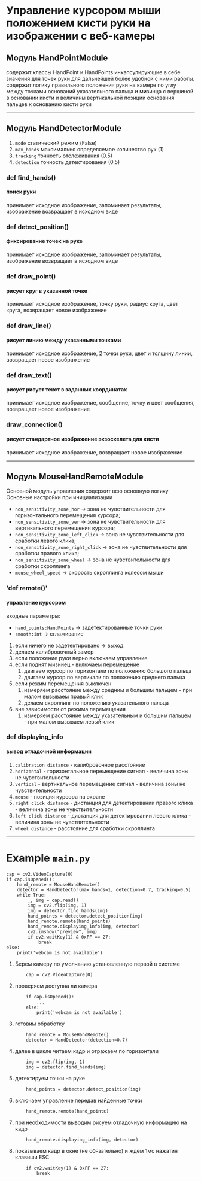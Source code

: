 # Управление курсором мыши положением кисти руки на изображении с веб-камеры


## Модуль HandPointModule
содержит классы HandPoint и HandPoints инкапсулирующие в себе значения для точек  руки для дальнейшей более удобной с ними работы. содержит логику правильного положения руки на камере по углу между точками оснований указательного пальца и мизинца с вершиной в основании кисти и величины вертикальной позиции основания пальцев к основанию кисти руки

----

## Модуль HandDetectorModule

1. `mode` статический режим (False)
2. `max_hands` максимально определяемое количество рук (1)
3. `tracking` точность отслеживания (0.5)
4. `detection` точность детектирования (0.5)

### def find_hands()
#### поиск руки
принимает исходное изображение, запоминает результаты, изображение возвращает в исходном виде  

### def detect_position()
#### фиксирование точек на руке 
принимает исходное изображение, запоминает результаты, изображение возвращает в исходном виде 

### def draw_point()
#### рисует круг в указанной точке
принимает исходное изображение, точку руки, радиус круга, цвет круга, возвращает новое изображение

### def draw_line()
#### рисует линию между указанными точками
принимает исходное изображение, 2 точки руки, цвет и толщину линии, возвращает новое изображение

### def draw_text()
#### рисует рисует текст в заданных координатах
принимает исходное изображение, сообщение, точку и цвет сообщения, возвращает новое изображение

### draw_connection()
#### рисует стандартное изображение экзоскелета для кисти
принимает исходное изображение, возвращает новое изображение

-----

## Модуль MouseHandRemoteModule

Основной модуль управления содержит всю основную логику
Основные настройки при инициализации
- `non_sensitivity_zone_hor` -> зона не чувствительности для горизонтального перемещения курсора;
- `non_sensitivity_zone_ver` -> зона не чувствительности для вертикального перемещения курсора;
- `non_sensitivity_zone_left_click` -> зона не чувствительности для сработки левого клика;
- `non_sensitivity_zone_right_click` -> зона не чувствительности для сработки правого клика;
- `non_sensitivity_zone_wheel` -> зона не чувствительности для сработки скроллинга
- `mouse_wheel_speed` -> скорость скроллинга колесом мыши

### 'def remote()'
#### управление курсором

входные параметры:
- `hand_points:HandPoints` -> задетектированные точки руки
- `smooth:int` -> сглаживание

1. если ничего не задетектировано -> выход
2. делаем калибровочный замер
3. если положение руки верно включаем управление
4. если поднят мизинец - включаем перемещение
    1. двигаем курсор по горизонтали по положению большого пальца
    2. двигаем курсор по вертикали по положению среднего пальца
5. если режим перемещения выключен
    1. измеряем расстояние между средним и большим пальцем - при малом вызываем правый клик
    2. делаем скроллинг по положению указательного пальца
6. вне зависимости от режима перемещения
    1. измеряем расстояние между указательным и большим пальцем - при малом вызываем левый клик

### def displaying_info
#### вывод отладочной информации

  1. `calibration distance` - калибровочное расстояние
  2. `horizontal` - горизонтальное перемещение сигнал - величина зоны не чувствительности
  3. `vertical` - вертикальное перемещение сигнал - величина зоны не чувствительности
  4. `mouse` - позиция курсора на экране
  5. `right click distance` - дистанция для детектировании правого клика - величина зоны не чувствительности
  6. `left click distance` - дистанция для детектировании левого клика - величина зоны не чувствительности
  7. `wheel distance` - расстояние для сработки скроллинга


-----
# Example `main.py`
```
cap = cv2.VideoCapture(0)
if cap.isOpened():           
    hand_remote = MouseHandRemote() 
    detector = HandDetector(max_hands=1, detection=0.7, tracking=0.5) 
    while True:
        _, img = cap.read()
        img = cv2.flip(img, 1) 
        img = detector.find_hands(img)  
        hand_points = detector.detect_position(img) 
        hand_remote.remote(hand_points) 
        hand_remote.displaying_info(img, detector) 
        cv2.imshow("preview", img) 
        if cv2.waitKey(1) & 0xFF == 27:  
            break
else:
    print('webcam is not available')
```

1. Берем камеру по умолчанию установленную первой в системе
    ```
        cap = cv2.VideoCapture(0)
    ```
2. проверяем доступна ли камера 
    ``` 
        if cap.isOpened():           
            ...
        else:
            print('webcam is not available')
    ```
3. готовим обработку
    ```
        hand_remote = MouseHandRemote() 
        detector = HandDetector(detection=0.7) 
    ```
4. далее в цикле читаем кадр и отражаем по горизонтали
    ```
        img = cv2.flip(img, 1) 
        img = detector.find_hands(img) 
    ```
5. детектируем точки на руке 
    ```
        hand_points = detector.detect_position(img)
    ```
6. включаем управление передав найденные точки
    ```
        hand_remote.remote(hand_points)
    ```
7. при необходимости выводим рисуем отладочную информацию на кадр
    ```
        hand_remote.displaying_info(img, detector)
    ```    
8. показываем кадр в окне (не обязательно) и ждем 1мс нажатия клавиши ESC 
    ```
        if cv2.waitKey(1) & 0xFF == 27:  
            break
    ```
